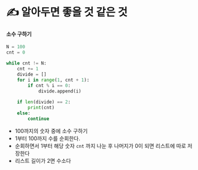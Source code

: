 # ✍️ 알아두면 좋을 것 같은 것

#### 소수 구하기

```python
N = 100
cnt = 0

while cnt != N:
    cnt += 1
    divide = []
    for i in range(1, cnt + 1):
        if cnt % i == 0:
            divide.append(i)
    
    if len(divide) == 2:
        print(cnt)
    else:
        continue
```

- 100까지의 숫자 중에 소수 구하기
- 1부터 100까지 수를 순회한다.
- 순회하면서 1부터 해당 숫자 `cnt` 까지 나눈 후 나머지가 0이 되면 리스트에 따로 저장한다
- 리스트 길이가 2면 수소다